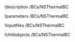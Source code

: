 !description /BCs/NSThermalBC

!parameters /BCs/NSThermalBC

!inputfiles /BCs/NSThermalBC

!childobjects /BCs/NSThermalBC
